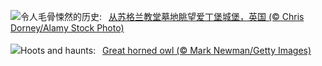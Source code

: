 ![](https://www.bing.com/th?id=OHR.HauntedEdinburgh_ZH-CN1461834159_UHD.jpg&w=1000)令人毛骨悚然的历史:&nbsp;&ensp;[从苏格兰教堂墓地眺望爱丁堡城堡，英国 (© Chris Dorney/Alamy Stock Photo)](https://www.bing.com/th?id=OHR.HauntedEdinburgh_ZH-CN1461834159_UHD.jpg)
<br><br/>
![](https://www.bing.com/th?id=OHR.GreatOwl_EN-US3778222109_UHD.jpg&w=1000)Hoots and haunts:&nbsp;&ensp;[Great horned owl (© Mark Newman/Getty Images)](https://www.bing.com/th?id=OHR.GreatOwl_EN-US3778222109_UHD.jpg)
<br><br/>
